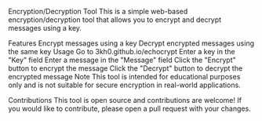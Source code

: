 Encryption/Decryption Tool
This is a simple web-based encryption/decryption tool that allows you to encrypt and decrypt messages using a key.

Features
Encrypt messages using a key
Decrypt encrypted messages using the same key
Usage
Go to 3kh0.github.io/echocrypt
Enter a key in the "Key" field
Enter a message in the "Message" field
Click the "Encrypt" button to encrypt the message
Click the "Decrypt" button to decrypt the encrypted message
Note
This tool is intended for educational purposes only and is not suitable for secure encryption in real-world applications.

Contributions
This tool is open source and contributions are welcome! If you would like to contribute, please open a pull request with your changes.
